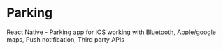 # Parking
React Native - Parking app for iOS  working with Bluetooth, Apple/google maps, Push notification, Third party APIs
